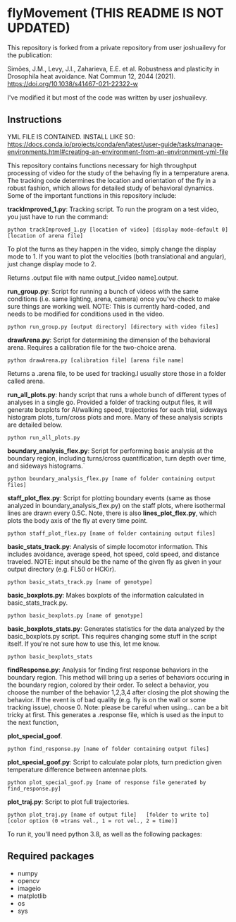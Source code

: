 # flyMovement (THIS README IS NOT UPDATED)

This repository is forked from a private repository from user joshuailevy for the publication:

Simões, J.M., Levy, J.I., Zaharieva, E.E. et al. Robustness and plasticity in Drosophila heat avoidance. Nat Commun 12, 2044 (2021). https://doi.org/10.1038/s41467-021-22322-w

I've modified it but most of the code was written by user joshuailevy. 

## Instructions

YML FILE IS CONTAINED. INSTALL LIKE SO:
https://docs.conda.io/projects/conda/en/latest/user-guide/tasks/manage-environments.html#creating-an-environment-from-an-environment-yml-file

This repository contains functions necessary for high throughput processing of video for the study of the behaving fly in a temperature arena. The tracking code determines the location and orientation of the fly in a robust fashion, which allows for detailed study of behavioral dynamics. Some of the important functions in this repository include:

**trackImproved_1.py**: Tracking script. To run the program on a test video, you just have to run the command:
```
python trackImproved_1.py [location of video] [display mode-default 0] [location of arena file]
```
To plot the turns as they happen in the video, simply change the display mode to 1. If you want to plot the velocities (both translational and angular), just change display mode to 2. 

Returns .output file with name output_[video name].output. 

**run_group.py**: Script for running a bunch of videos with the same conditions (i.e. same lighting, arena, camera) once you've check to make sure things are working well. NOTE: This is currently hard-coded, and needs to be modified for conditions used in the video.

```
python run_group.py [output directory] [directory with video files]
```

**drawArena.py**: Script for determining the dimension of the behavioral arena. Requires a calibration file for the two-choice arena. 

```
python drawArena.py [calibration file] [arena file name]
```

Returns a .arena file, to be used for tracking.I usually store those in a folder called arena. 

**run_all_plots.py**: handy script that runs a whole bunch of different types of analyses in a single go. Provided a folder of tracking output files, it will generate boxplots for AI/walking speed, trajectories for each trial, sideways histogram plots, turn/cross plots and more. Many of these analysis scripts are detailed below.   

```
python run_all_plots.py
```

**boundary_analysis_flex.py**: Script for performing basic analysis at the boundary region, including turns/cross quantification, turn depth over time, and sideways histograms.`

```
python boundary_analysis_flex.py [name of folder containing output files]
```

**staff_plot_flex.py**: Script for plotting boundary events (same as those analyzed in boundary_analysis_flex.py) on the staff plots, where isothermal lines are drawn every 0.5C. Note, there is also **lines_plot_flex.py**, which plots the body axis of the fly at every time point. 

```
python staff_plot_flex.py [name of folder containing output files]
```

**basic_stats_track.py**: Analysis of simple locomotor information. This includes avoidance, average speed, hot speed, cold speed, and distance traveled. NOTE: input should be the name of the given fly as given in your output directory (e.g. FL50 or HCKir). 
 

```
python basic_stats_track.py [name of genotype]
```
**basic_boxplots.py**: Makes boxplots of the information calculated in basic_stats_track.py. 

```
python basic_boxplots.py [name of genotype]
```

**basic_boxplots_stats.py**: Generates statistics for the data analyzed by the basic_boxplots.py script. This requires changing some stuff in the script itself. If you're not sure how to use this, let me know. 
```
python basic_boxplots_stats
```

**findResponse.py**: Analysis for finding first response behaviors in the boundary region. This method will bring up a series of behaviors occuring in the boundary region, colored by their order. To select a behavior, you choose the number of the behavior 1,2,3,4 after closing the plot showing the behavior. If the event is of bad quality (e.g. fly is on the wall or some tracking issue), choose 0. Note: please be careful when using... can be a bit tricky at first. This generates a .response file, which is used as the input to the next function, 

**plot_special_goof**.  

```
python find_response.py [name of folder containing output files]
```

**plot_special_goof.py**: Script to calculate polar plots, turn prediction given temperature difference between antennae plots.

```
python plot_special_goof.py [name of response file generated by find_response.py]
```

**plot_traj.py**: Script to plot full trajectories. 

```
python plot_traj.py [name of output file]   [folder to write to]   [color option (0 =trans vel., 1 = rot vel., 2 = time)]
```

To run it, you'll need python 3.8, as well as the following packages:
## Required packages
* numpy
* opencv
* imageio
* matplotlib
* os
* sys
